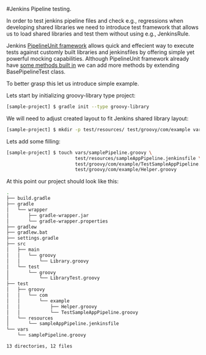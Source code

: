 #Jenkins Pipeline testing.

In order to test jenkins pipeline files and check e.g., regressions when developing shared libraries we need to introduce test framework that allows us to load shared libraries and test them without using e.g., JenkinsRule.

Jenkins [PipelineUnit framework](https://github.com/jenkinsci/JenkinsPipelineUnit) allows quick and effecient way to execute tests against customly built libraries and jenkinsfiles by offering simple yet powerful mocking capabilities.
Although PipelineUnit framework already have [some methods built in](https://github.com/jenkinsci/JenkinsPipelineUnit/blob/master/src/main/groovy/com/lesfurets/jenkins/unit/BasePipelineTest.groovy#L48-L78) we can add more methods by extending BasePipelineTest class.

To better grasp this let us introduce simple example.

Lets start by initializing groovy-library type project:
```sh
[sample-project] $ gradle init --type groovy-library
```
We will need to adjust created layout to fit Jenkins shared library layout:
```sh
[sample-project] $ mkdir -p test/resources/ test/groovy/com/example vars/
```

Lets add some filling:
```sh
[sample-project] $ touch vars/samplePipeline.groovy \
					 	 test/resources/sampleAppPipeline.jenkinsfile \
					 	 test/groovy/com/example/TestSampleAppPipeline.groovy \
					 	 test/groovy/com/example/Helper.groovy
```

At this point our project should look like this:
```sh
.
├── build.gradle
├── gradle
│   └── wrapper
│       ├── gradle-wrapper.jar
│       └── gradle-wrapper.properties
├── gradlew
├── gradlew.bat
├── settings.gradle
├── src
│   ├── main
│   │   └── groovy
│   │       └── Library.groovy
│   └── test
│       └── groovy
│           └── LibraryTest.groovy
├── test
│   ├── groovy
│   │   └── com
│   │       └── example
│   │           ├── Helper.groovy
│   │           └── TestSampleAppPipeline.groovy
│   └── resources
│       └── sampleAppPipeline.jenkinsfile
└── vars
    └── samplePipeline.groovy

13 directories, 12 files
```

